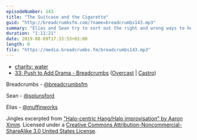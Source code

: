 ```yaml
---
episodeNumber: 143
title: "The Suitcase and the Cigarette"
guid: "http://breadcrumbsfm.com/?name=breadcrumbs143.mp3"
summary: "Elias and Sean try to sort out the right and wrong ways to help others."
duration: "1:11:21"
date: 2019-08-09T17:33:53+03:00
length: 0
file: "https://media.breadcrumbs.fm/breadcrumbs143.mp3"
---
```


- [charity: water](https://www.charitywater.org/)
- [33: Push to Add Drama - Breadcrumbs](https://breadcrumbs.fm/33/) ([Overcast](https://overcast.fm/+LlypOY5H8) | [Castro](https://castro.fm/episode/HSClkM))

Breadcrumbs - [@breadcrumbsfm](https://twitter.com/breadcrumbsfm)

Sean - [@splunsford](https://twitter.com/splunsford)

Elias - [@muffinworks](https://twitter.com/muffinworks)

Jingles excerpted from ["Halo-centric Hang/Halo improvisation" by Aaron Ximm](http://freemusicarchive.org/music/aaron_ximm/handpans_and_the_hang/). Licensed under a [Creative Commons Attribution-Noncommercial-ShareAlike 3.0 United States License](http://creativecommons.org/licenses/by-nc-sa/3.0/us/).